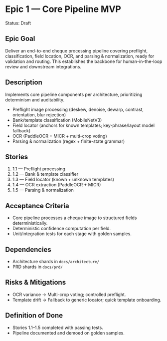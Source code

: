# Epic 1 — Core Pipeline MVP

Status: Draft

## Epic Goal
Deliver an end-to-end cheque processing pipeline covering preflight, classification, field location, OCR, and parsing & normalization, ready for validation and routing. This establishes the backbone for human-in-the-loop review and downstream integrations.

## Description
Implements core pipeline components per architecture, prioritizing determinism and auditability.

- Preflight image processing (deskew, denoise, dewarp, contrast, orientation, blur rejection)
- Bank/template classification (MobileNetV3)
- Field locator (anchors for known templates; key-phrase/layout model fallback)
- OCR (PaddleOCR + MICR + multi-crop voting)
- Parsing & normalization (regex + finite-state grammar)

## Stories
1. 1.1 — Preflight processing
2. 1.2 — Bank & template classifier
3. 1.3 — Field locator (known + unknown templates)
4. 1.4 — OCR extraction (PaddleOCR + MICR)
5. 1.5 — Parsing & normalization

## Acceptance Criteria
- Core pipeline processes a cheque image to structured fields deterministically.
- Deterministic confidence computation per field.
- Unit/integration tests for each stage with golden samples.

## Dependencies
- Architecture shards in `docs/architecture/`
- PRD shards in `docs/prd/`

## Risks & Mitigations
- OCR variance → Multi-crop voting; controlled preflight.
- Template drift → Fallback to generic locator; quick template onboarding.

## Definition of Done
- Stories 1.1–1.5 completed with passing tests.
- Pipeline documented and demoed on golden samples.

